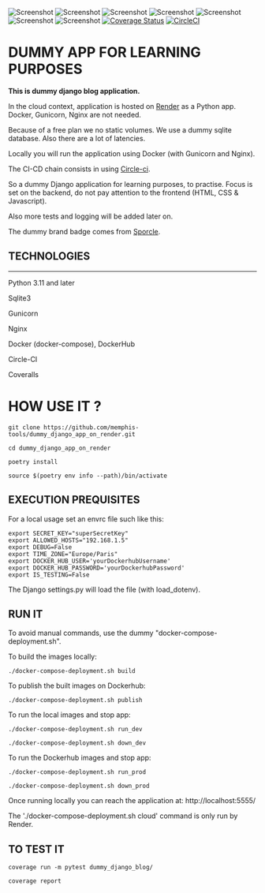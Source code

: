 ![Screenshot](https://img.shields.io/badge/python-v3.11-blue?logo=python&logoColor=yellow)
![Screenshot](https://img.shields.io/badge/docker-v26.1.4-blue?logo=docker&logoColor=yellow)
![Screenshot](https://img.shields.io/badge/django-v4.2-blue?logo=django&logoColor=yellow)
![Screenshot](https://img.shields.io/badge/gunicorn-v22.0-blue?logo=gunicorn&logoColor=yellow)
![Screenshot](https://img.shields.io/badge/render--blue?logo=render&logoColor=yellow)
![Screenshot](https://img.shields.io/badge/circleci--blue?logo=circleci&logoColor=yellow)
![Screenshot](https://img.shields.io/badge/coveralls--blue?logo=coveralls&logoColor=yellow)
[![Coverage Status](https://coveralls.io/repos/github/memphis-tools/dummy_django_app_on_render/badge.svg?branch=main)](https://coveralls.io/github/memphis-tools/dummy_django_app_on_render?branch=main)
[![CircleCI]()](https://dl.circleci.com/status-badge/redirect/gh/memphis-tools/dummy_django_app_on_render/tree/main)


# DUMMY APP FOR LEARNING PURPOSES

**This is dummy django blog application.**

In the cloud context, application is hosted on [Render](https://render.com/) as a Python app. Docker, Gunicorn, Nginx are not needed.

Because of a free plan we no static volumes. We use a dummy sqlite database. Also there are a lot of latencies.

Locally you will run the application using Docker (with Gunicorn and Nginx).

The CI-CD chain consists in using [Circle-ci](https://circleci.com/).

So a dummy Django application for learning purposes, to practise. Focus is set on the backend, do not pay attention to the frontend (HTML, CSS & Javascript).

Also more tests and logging will be added later on.

The dummy brand badge comes from [Sporcle](https://www.sporcle.com/).

## TECHNOLOGIES
---------------
Python 3.11 and later

Sqlite3

Gunicorn

Nginx

Docker (docker-compose), DockerHub

Circle-CI

Coveralls

# HOW USE IT ?
    git clone https://github.com/memphis-tools/dummy_django_app_on_render.git

    cd dummy_django_app_on_render

    poetry install

    source $(poetry env info --path)/bin/activate

## EXECUTION PREQUISITES
For a local usage set an envrc file such like this:

    export SECRET_KEY="superSecretKey"
    export ALLOWED_HOSTS="192.168.1.5"
    export DEBUG=False
    export TIME_ZONE="Europe/Paris"
    export DOCKER_HUB_USER='yourDockerhubUsername'
    export DOCKER_HUB_PASSWORD='yourDockerhubPassword'
    export IS_TESTING=False

The Django settings.py will load the file (with load_dotenv).

## RUN IT
To avoid manual commands, use the dummy "docker-compose-deployment.sh".

To build the images locally:

    ./docker-compose-deployment.sh build

To publish the built images on Dockerhub:

    ./docker-compose-deployment.sh publish

To run the local images and stop app:

    ./docker-compose-deployment.sh run_dev

    ./docker-compose-deployment.sh down_dev

To run the Dockerhub images and stop app:

    ./docker-compose-deployment.sh run_prod

    ./docker-compose-deployment.sh down_prod

Once running locally you can reach the application at: http://localhost:5555/

The './docker-compose-deployment.sh cloud' command is only run by Render.

## TO TEST IT

    coverage run -m pytest dummy_django_blog/

    coverage report
